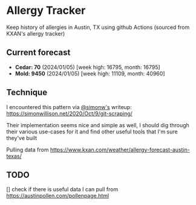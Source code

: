 # Allergy Tracker

Keep history of allergies in Austin, TX using github Actions (sourced from KXAN's allergy tracker)

## Current forecast
<!-- INJECT FORECAST -->
- **Cedar: 70** (2024/01/05)  [week high: 16795, month: 16795]
- **Mold: 9450** (2024/01/05)  [week high: 11109, month: 40960]
<!-- END INJECT FORECAST -->

## Technique

I encountered this pattern via [@simonw's](https://github.com/simonw) writeup: https://simonwillison.net/2020/Oct/9/git-scraping/

Their implementation seems nice and simple as well, I should dig through their various use-cases for it and find other useful tools that I'm sure they've built

Pulling data from https://www.kxan.com/weather/allergy-forecast-austin-texas/

## TODO

[] check if there is useful data I can pull from https://austinpollen.com/pollenpage.html
